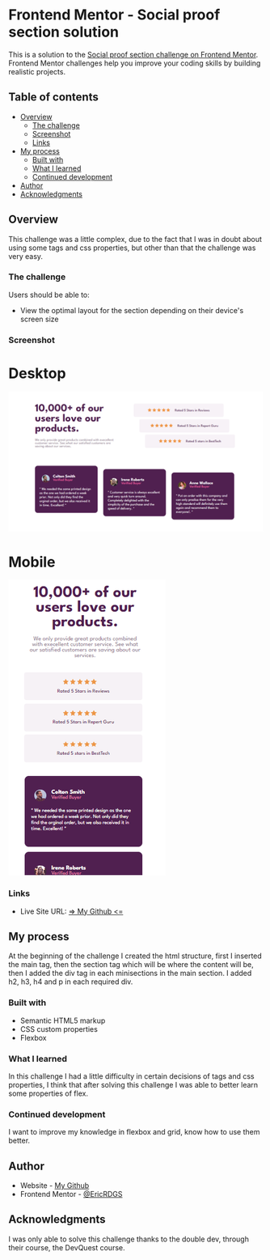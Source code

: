 # Frontend Mentor - Social proof section solution

This is a solution to the [Social proof section challenge on Frontend Mentor](https://www.frontendmentor.io/challenges/social-proof-section-6e0qTv_bA). Frontend Mentor challenges help you improve your coding skills by building realistic projects. 

## Table of contents

- [Overview](#overview)
  - [The challenge](#the-challenge)
  - [Screenshot](#screenshot)
  - [Links](#links)
- [My process](#my-process)
  - [Built with](#built-with)
  - [What I learned](#what-i-learned)
  - [Continued development](#continued-development)
- [Author](#author)
- [Acknowledgments](#acknowledgments)


## Overview


This challenge was a little complex, due to the fact that I was in doubt about using some tags and css properties, but other than that the challenge was very easy.

### The challenge

Users should be able to:

- View the optimal layout for the section depending on their device's screen size

### Screenshot

# Desktop

<img src="src/images/desktop.png" alt="Desktop">

# Mobile

<img src="src/images/mobile.gif" alt="Mobile">

### Links

- Live Site URL: [ => My Github <=](https://ericrdgs.github.io/Social-Proof-Section/)

## My process

At the beginning of the challenge I created the html structure, first I inserted the main tag, then the section tag which will be where the content will be, then I added the div tag in each minisections in the main section. I added h2, h3, h4 and p in each required div.

### Built with

- Semantic HTML5 markup
- CSS custom properties
- Flexbox

### What I learned

In this challenge I had a little difficulty in certain decisions of tags and css properties, I think that after solving this challenge I was able to better learn some properties of flex.

### Continued development

I want to improve my knowledge in flexbox and grid, know how to use them better.

## Author

- Website - [My Github](https://github.com/EricRDGS)
- Frontend Mentor - [@EricRDGS](https://www.frontendmentor.io/profile/EricRDGS)


## Acknowledgments

I was only able to solve this challenge thanks to the double dev, through their course, the DevQuest course.
